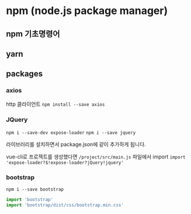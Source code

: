 # npm (node.js package manager)

## npm 기초명령어

## yarn

## packages

### axios

http 클라이언트 `npm install --save axios`

### JQuery

`npm i --save-dev expose-loader`
`npm i --save jquery`

라이브러리를 설치하면서 package.json에 같이 추가하게 됩니다.

vue-cli로 프로젝트를 생성했다면 `/project/src/main.js` 파일에서 import
`import 'expose-loader?$!expose-loader?jQuery!jquery'`

### bootstrap

`npm i --save bootstrap`

```js
import 'bootstrap'
import 'bootstrap/dist/css/bootstrap.min.css'
```

